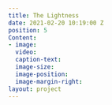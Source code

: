 ```yaml
---
title: The Lightness
date: 2021-02-20 10:19:00 Z
position: 5
Content:
- image: 
  video: 
  caption-text: 
  image-size: 
  image-position: 
  image-margin-right: 
layout: project
---
```


